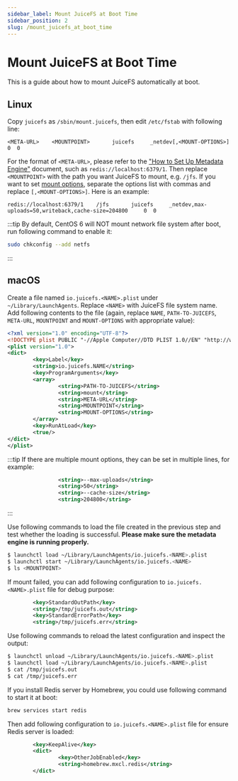 ```yaml
---
sidebar_label: Mount JuiceFS at Boot Time
sidebar_position: 2
slug: /mount_juicefs_at_boot_time
---
```


# Mount JuiceFS at Boot Time

This is a guide about how to mount JuiceFS automatically at boot.

## Linux

Copy `juicefs` as `/sbin/mount.juicefs`, then edit `/etc/fstab` with following line:

```
<META-URL>    <MOUNTPOINT>       juicefs     _netdev[,<MOUNT-OPTIONS>]     0  0
```

For the format of `<META-URL>`, please refer to the ["How to Set Up Metadata Engine"](how_to_set_up_metadata_engine.md) document, such as `redis://localhost:6379/1`. Then replace `<MOUNTPOINT>` with the path you want JuiceFS to mount, e.g. `/jfs`. If you want to set [mount options](../reference/command_reference.md#mount), separate the options list with commas and replace `[,<MOUNT-OPTIONS>]`. Here is an example:

```
redis://localhost:6379/1    /jfs       juicefs     _netdev,max-uploads=50,writeback,cache-size=204800     0  0
```

:::tip
By default, CentOS 6 will NOT mount network file system after boot, run following command to enable it:

```bash
sudo chkconfig --add netfs
```
:::

## macOS

Create a file named `io.juicefs.<NAME>.plist` under `~/Library/LaunchAgents`. Replace `<NAME>` with JuiceFS file system name. Add following contents to the file (again, replace `NAME`, `PATH-TO-JUICEFS`, `META-URL`, `MOUNTPOINT` and `MOUNT-OPTIONS` with appropriate value):

```xml title="io.juicefs.<NAME>.plist"
<?xml version="1.0" encoding="UTF-8"?>
<!DOCTYPE plist PUBLIC "-//Apple Computer//DTD PLIST 1.0//EN" "http://www.apple.com/DTDs/PropertyList-1.0.dtd">
<plist version="1.0">
<dict>
        <key>Label</key>
        <string>io.juicefs.NAME</string>
        <key>ProgramArguments</key>
        <array>
                <string>PATH-TO-JUICEFS</string>
                <string>mount</string>
                <string>META-URL</string>
                <string>MOUNTPOINT</string>
                <string>MOUNT-OPTIONS</string>
        </array>
        <key>RunAtLoad</key>
        <true/>
</dict>
</plist>
```

:::tip
If there are multiple mount options, they can be set in multiple lines, for example:

```xml
                <string>--max-uploads</string>
                <string>50</string>
                <string>--cache-size</string>
                <string>204800</string>
```
:::

Use following commands to load the file created in the previous step and test whether the loading is successful. **Please make sure the metadata engine is running properly.**

```bash
$ launchctl load ~/Library/LaunchAgents/io.juicefs.<NAME>.plist
$ launchctl start ~/Library/LaunchAgents/io.juicefs.<NAME>
$ ls <MOUNTPOINT>
```

If mount failed, you can add following configuration to `io.juicefs.<NAME>.plist` file for debug purpose:

```xml title="io.juicefs.<NAME>.plist"
        <key>StandardOutPath</key>
        <string>/tmp/juicefs.out</string>
        <key>StandardErrorPath</key>
        <string>/tmp/juicefs.err</string>
```

Use following commands to reload the latest configuration and inspect the output:

```bash
$ launchctl unload ~/Library/LaunchAgents/io.juicefs.<NAME>.plist
$ launchctl load ~/Library/LaunchAgents/io.juicefs.<NAME>.plist
$ cat /tmp/juicefs.out
$ cat /tmp/juicefs.err
```

If you install Redis server by Homebrew, you could use following command to start it at boot:

```bash
brew services start redis
```

Then add following configuration to `io.juicefs.<NAME>.plist` file for ensure Redis server is loaded:

```xml title="io.juicefs.<NAME>.plist"
        <key>KeepAlive</key>
        <dict>
                <key>OtherJobEnabled</key>
                <string>homebrew.mxcl.redis</string>
        </dict>
```
